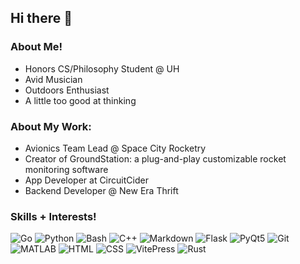 ## Hi there 👋

<!--
**nathansamuell/nathansamuell** is a ✨ _special_ ✨ repository because its `README.md` (this file) appears on your GitHub profile.

Here are some ideas to get you started:

- 🔭 I’m currently working on ...
- 🌱 I’m currently learning ...
- 👯 I’m looking to collaborate on ...
- 🤔 I’m looking for help with ...
- 💬 Ask me about ...
- 📫 How to reach me: ...
- 😄 Pronouns: ...
- ⚡ Fun fact: ...
-->

### About Me!
- Honors CS/Philosophy Student @ UH
- Avid Musician
- Outdoors Enthusiast
- A little too good at thinking


### About My Work:
- Avionics Team Lead @ Space City Rocketry
- Creator of GroundStation: a plug-and-play customizable rocket monitoring software
- App Developer at CircuitCider
- Backend Developer @ New Era Thrift
<!--
[![Top Langs](https://github-readme-stats.vercel.app/api/top-langs/?username=nathansamuell&layout=donut-vertical)](https://github.com/anuraghazra/github-readme-stats)
-->
### Skills + Interests!


<!--
![Go](https://img.shields.io/badge/Go-3AB3E1?style=for-the-badge&logo=go&logoColor=white&color=3AB3E1)
![Python](https://img.shields.io/badge/Python-99CC00?style=for-the-badge&logo=python&logoColor=white&color=99CC00)
![Bash](https://img.shields.io/badge/Bash-000000?style=for-the-badge&logo=gnu-bash&logoColor=white&color=000000)
![C++](https://img.shields.io/badge/C%2B%2B-FF7F32?style=for-the-badge&logo=c%2B%2B&logoColor=white&color=FF7F32)
-->

![Go](https://img.shields.io/badge/Go-3AB3E1.svg?logo=go&logoColor=white)
![Python](https://img.shields.io/badge/Python-99CC00.svg?logo=python&logoColor=white)
![Bash](https://img.shields.io/badge/Bash-000000.svg?logo=gnu-bash&logoColor=white)
![C++](https://img.shields.io/badge/C%2B%2B-FF7F32.svg?logo=c%2B%2B&logoColor=white)
![Markdown](https://img.shields.io/badge/Markdown-000000.svg?logo=markdown&logoColor=white)
![Flask](https://img.shields.io/badge/Flask-0E4D92.svg?logo=flask&logoColor=white)
![PyQt5](https://img.shields.io/badge/PyQt5-5B76C4.svg?logo=qt&logoColor=white)
![Git](https://img.shields.io/badge/Git-F05032.svg?logo=git&logoColor=white)
![MATLAB](https://img.shields.io/badge/MATLAB-FFCC00.svg?logo=matlab&logoColor=white)
![HTML](https://img.shields.io/badge/HTML-E34F26.svg?logo=html5&logoColor=white)
![CSS](https://img.shields.io/badge/CSS-1572B6.svg?logo=css3&logoColor=white)
![VitePress](https://img.shields.io/badge/VitePress-646CFF.svg?logo=vite&logoColor=white)
![Rust](https://img.shields.io/badge/Rust-000000.svg?logo=rust&logoColor=white)

